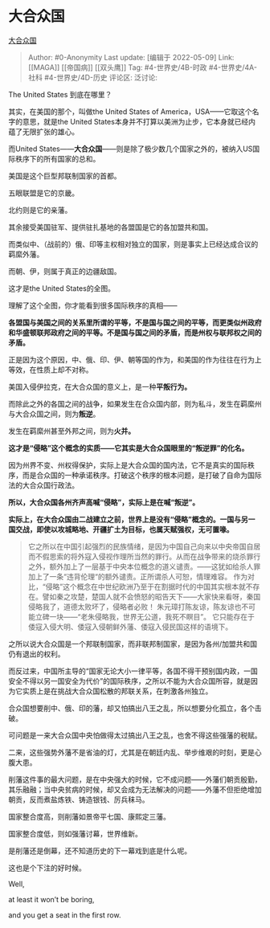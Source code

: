 # 大合众国
[大合众国](https://zhuanlan.zhihu.com/p/500291967)

> Author: #0-Anonymity
> Last update: [编辑于 2022-05-09]
> Link: [[MAGA]] [[帝国病]] [[双头鹰]]
> Tag: #4-世界史/4B-时政 #4-世界史/4A-社科 #4-世界史/4D-历史
> 评论区:
> 泛讨论:

The United States 到底在哪里？

其实，在美国的那个，叫做the United States of America，USA——它取这个名字的意思，就是the United States本身并不打算以美洲为止步，它本身就已经内蕴了无限扩张的雄心。

而United States——**大合众国**——则是除了极少数几个国家之外的，被纳入US国际秩序下的所有国家的总和。

美国是这个巨型邦联制国家的首都。

五眼联盟是它的京畿。

北约则是它的亲藩。

其余接受美国驻军、提供驻扎基地的各盟国是它的各加盟共和国。

而类似中、（战前的）俄、印等主权相对独立的国家，则是事实上已经达成合议的羁縻外藩。

而朝、伊，则属于真正的边疆敌国。

这才是the United States的全图。

理解了这个全图，你才能看到很多国际秩序的真相——

**各盟国与美国之间的关系里所谓的平等，不是国与国之间的平等，而更类似州政府和华盛顿联邦政府之间的平等。不是国与国之间的矛盾，而是州权与联邦权之间的矛盾。**

正是因为这个原因，中、俄、印、伊、朝等国的作为，和美国的作为往往在行为上等效，在性质上却不对称。

美国入侵伊拉克，在大合众国的意义上，是一种**平叛行为。**

而除此之外的各国之间的战争，如果发生在合众国内部，则为私斗，发生在羁縻州与大合众国之间，则为**叛逆**。

发生在羁縻州甚至外邦之间，则为**火并。**

**这才是“侵略”这个概念的实质——它其实是大合众国眼里的“叛逆罪”的化名。**

因为州界不变、州权得保护，实际上是大合众国的国内法，它不是真实的国际秩序，而是合众国的一种承诺秩序。打破这个秩序的根本问题，是打破了自命为国际法的大合众国行政法。

**所以，大合众国各州齐声高喊“侵略”，实际上是在喊“叛逆”。**

**实际上，在大合众国由二战建立之前，世界上是没有“侵略”概念的。一国与另一国交战，即使以攻城略地、开疆扩土为目标，也属天赋强权，无可置喙。**

> 它之所以在中国引起强烈的民族情绪，是因为中国自己向来以中央帝国自居而不假思索的将外寇入侵视作理所当然的罪行。从而在战争带来的烧杀罪行之外，额外加上了一层基于中央本位概念的道义谴责。——这犹如给杀人罪加上了一条“违背伦理“的额外谴责。正所谓杀人可恕，情理难容。
> 作为对比，“侵略”这个概念在中世纪欧洲乃至于在割据时代的中国其实根本就不存在。譬如秦之攻楚，楚国人就不会愤怒的昭告天下——大家快来看呀，秦国侵略我了，道德太败坏了，侵略者必败！
> 朱元璋打陈友谅，陈友谅也不可能立碑一块——“老朱侵略我，世界无公道，我死不瞑目”。
> 它只能存在于倭寇入侵大明、倭寇入侵朝鲜外藩、倭寇入侵民国这样的语境下。

之所以说大合众国是一个邦联制国家，而非联邦制国家，是因为各州/加盟共和国仍有退出的权利。

而反过来，中国所主导的“国家无论大小一律平等，各国不得干预别国内政，一国安全不得以另一国安全为代价”的国际秩序，之所以不能为大合众国所容，就是因为它实质上是在挑战大合众国松散的邦联关系，在刺激各州独立。

合众国想要削中、俄、印的藩，却又怕搞出八王之乱，所以想要分化孤立，各个击破。

可问题是一来大合众国中央怕做得太过搞出八王之乱，也舍不得这些强藩的税赋。

二来，这些强势外藩不是省油的灯，尤其是在朝廷内乱、举步维艰的时刻，更是心腹大患。

削藩这件事的最大问题，是在中央强大的时候，它不成问题——外藩们朝贡殷勤，其乐融融；当中央贫病的时候，却又会成为无法解决的问题——外藩不但拒绝增加朝贡，反而煮盐炼铁、铸造银钱、厉兵秣马。

国家整合度高，则削藩如景帝平七国、康熙定三藩。

国家整合度低，则如强藩讨幕，世界维新。

是削藩还是倒幕，还不知道历史的下一幕戏到底是什么呢。

这也是个下注的好时候。

Well,

at least it won’t be boring,

and you get a seat in the first row.
